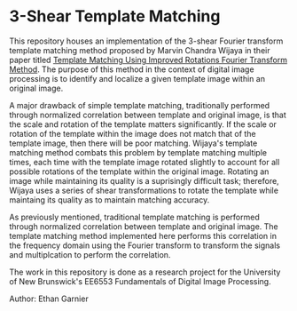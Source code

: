 # 3-Shear Template Matching

This repository houses an implementation of the 3-shear Fourier transform template matching method proposed by Marvin Chandra Wijaya in their paper titled [Template Matching Using Improved Rotations Fourier Transform Method](https://doaj.org/article/d353c7f753fc4482a1bb3a07804b520b). The purpose of this method in the context of digital image processing is to identify and localize a given template image within an original image.

A major drawback of simple template matching, traditionally performed through normalized correlation between template and original image, is that the scale and rotation of the template matters significantly. If the scale or rotation of the template within the image does not match that of the template image, then there will be poor matching. Wijaya's template matching method combats this problem by template matching multiple times, each time with the template image rotated slightly to account for all possible rotations of the template within the original image. Rotating an image while maintaining its quality is a suprisingly difficult task; therefore, Wijaya uses a series of shear transformations to rotate the template while maintaing its quality as to maintain matching accuracy. 

As previously mentioned, traditional template matching is performed through normalized correlation between template and original image. The template matching method implemented here performs this correlation in the frequency domain using the Fourier transform to transform the signals and multiplcation to perform the correlation.

The work in this repository is done as a research project for the University of New Brunswick's EE6553 Fundamentals of Digital Image Processing.

Author: Ethan Garnier